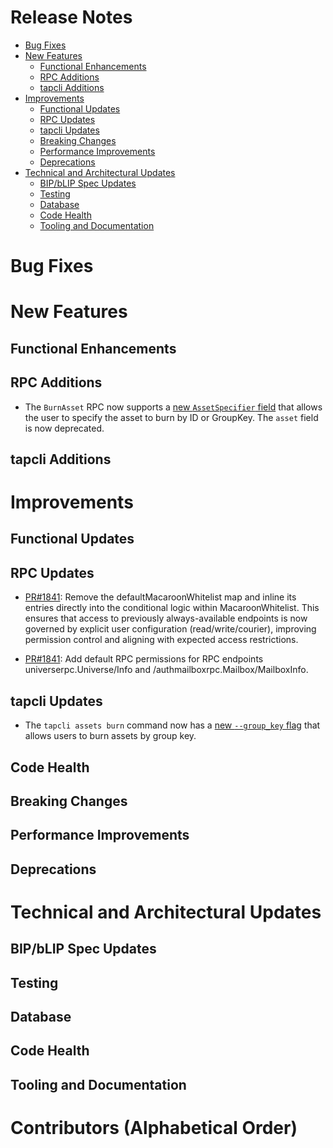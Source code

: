 # Release Notes
- [Bug Fixes](#bug-fixes)
- [New Features](#new-features)
    - [Functional Enhancements](#functional-enhancements)
    - [RPC Additions](#rpc-additions)
    - [tapcli Additions](#tapcli-additions)
- [Improvements](#improvements)
    - [Functional Updates](#functional-updates)
    - [RPC Updates](#rpc-updates)
    - [tapcli Updates](#tapcli-updates)
    - [Breaking Changes](#breaking-changes)
    - [Performance Improvements](#performance-improvements)
    - [Deprecations](#deprecations)
- [Technical and Architectural Updates](#technical-and-architectural-updates)
    - [BIP/bLIP Spec Updates](#bipblip-spec-updates)
    - [Testing](#testing)
    - [Database](#database)
    - [Code Health](#code-health)
    - [Tooling and Documentation](#tooling-and-documentation)

# Bug Fixes

# New Features

## Functional Enhancements

## RPC Additions

- The `BurnAsset` RPC now supports a 
  [new `AssetSpecifier` field](https://github.com/lightninglabs/taproot-assets/pull/1812)
  that allows the user to  specify the asset to burn by ID or GroupKey.
  The `asset` field is now deprecated.

## tapcli Additions

# Improvements

## Functional Updates

## RPC Updates

- [PR#1841](https://github.com/lightninglabs/taproot-assets/pull/1841): Remove
  the defaultMacaroonWhitelist map and inline its entries directly
  into the conditional logic within MacaroonWhitelist. This ensures that
  access to previously always-available endpoints is now governed by
  explicit user configuration (read/write/courier), improving permission
  control and aligning with expected access restrictions.

- [PR#1841](https://github.com/lightninglabs/taproot-assets/pull/1841): Add
  default RPC permissions for RPC endpoints universerpc.Universe/Info and
  /authmailboxrpc.Mailbox/MailboxInfo.

## tapcli Updates

- The `tapcli assets burn` command now has a
  [new `--group_key` flag](https://github.com/lightninglabs/taproot-assets/pull/1812)
  that allows users to burn assets by group key.

## Code Health

## Breaking Changes

## Performance Improvements

## Deprecations

# Technical and Architectural Updates

## BIP/bLIP Spec Updates

## Testing

## Database

## Code Health

## Tooling and Documentation

# Contributors (Alphabetical Order)
